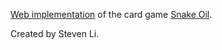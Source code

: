 [Web implementation](http://slim.games/salesman/) of the card game [Snake Oil](https://boardgamegeek.com/boardgame/113289/snake-oil).

Created by Steven Li.
